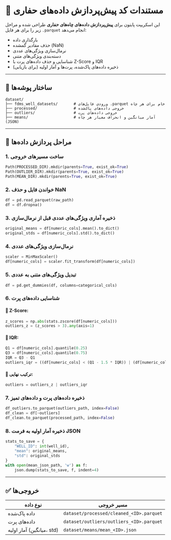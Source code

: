 # 📄 مستندات کد پیش‌پردازش داده‌های حفاری

این اسکریپت پایتون برای **پیش‌پردازش داده‌های چاه‌های حفاری** طراحی شده و مراحل زیر را برای هر فایل `.parquet` انجام می‌دهد:

- بارگذاری داده
- حذف مقادیر گمشده (NaN)
- نرمال‌سازی ویژگی‌های عددی
- دسته‌بندی ویژگی‌های متنی
- شناسایی و حذف داده‌های پرت با Z-Score و IQR
- ذخیره داده‌های پاک‌شده، پرت‌ها و آمار اولیه (برای بازیابی)

---

## 📁 ساختار پوشه‌ها

```text
dataset/
├── fdms_well_datasets/       # ورودی فایل‌های .parquet خام برای هر چاه
├── processed/                # خروجی داده‌های پاک‌شده
├── outliers/                 # خروجی داده‌های پرت
├── means/                    # آمار میانگین و انحراف معیار هر چاه (JSON)
```

---

## 🔄 مراحل پردازش داده‌ها

### 1. ساخت مسیرهای خروجی
```python
Path(PROCESSED_DIR).mkdir(parents=True, exist_ok=True)
Path(OUTLIER_DIR).mkdir(parents=True, exist_ok=True)
Path(MEAN_DIR).mkdir(parents=True, exist_ok=True)
```

### 2. خواندن فایل و حذف NaN
```python
df = pd.read_parquet(raw_path)
df = df.dropna()
```

### 3. ذخیره آماری ویژگی‌های عددی قبل از نرمال‌سازی
```python
original_means = df[numeric_cols].mean().to_dict()
original_stds = df[numeric_cols].std().to_dict()
```

### 4. نرمال‌سازی ویژگی‌های عددی
```python
scaler = MinMaxScaler()
df[numeric_cols] = scaler.fit_transform(df[numeric_cols])
```

### 5. تبدیل ویژگی‌های متنی به عددی
```python
df = pd.get_dummies(df, columns=categorical_cols)
```

### 6. شناسایی داده‌های پرت

#### 🔹 Z-Score:
```python
z_scores = np.abs(stats.zscore(df[numeric_cols]))
outliers_z = (z_scores > 3).any(axis=1)
```

#### 🔹 IQR:
```python
Q1 = df[numeric_cols].quantile(0.25)
Q3 = df[numeric_cols].quantile(0.75)
IQR = Q3 - Q1
outliers_iqr = ((df[numeric_cols] < (Q1 - 1.5 * IQR)) | (df[numeric_cols] > (Q3 + 1.5 * IQR))).any(axis=1)
```

#### 🔹 ترکیب نهایی:
```python
outliers = outliers_z | outliers_iqr
```

### 7. ذخیره داده‌های پرت و داده‌های تمیز
```python
df_outliers.to_parquet(outliers_path, index=False)
df_clean = df[~outliers]
df_clean.to_parquet(processed_path, index=False)
```

### 8. ذخیره آمار اولیه به فرمت JSON
```python
stats_to_save = {
    "WELL_ID": int(well_id),
    "mean": original_means,
    "std": original_stds
}
with open(mean_json_path, 'w') as f:
    json.dump(stats_to_save, f, indent=4)
```

---

## ✅ خروجی‌ها

| نوع داده              | مسیر خروجی                            |
|----------------------|----------------------------------------|
| داده پاک‌شده         | `dataset/processed/cleaned_<ID>.parquet` |
| داده‌های پرت         | `dataset/outliers/outliers_<ID>.parquet` |
| آمار اولیه (میانگین، std) | `dataset/means/mean_<ID>.json`             |
